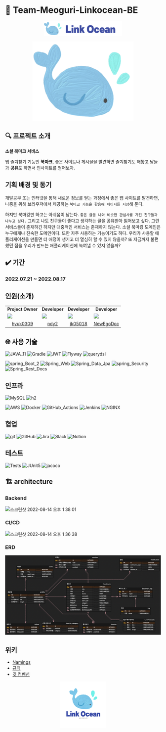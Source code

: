 # 🐳 Team-Meoguri-Linkocean-BE

<p align="center">
  <img src="images/Small_Logo.png" alt="drawing"/>
</p>
<p align="center">
  <img src="images/logo2.png" alt="drawing"/>
</p>

## 🔍 프로젝트 소개

**소셜 북마크 서비스**

웹 즐겨찾기 기능인 **북마크**, 좋은 사이트나 게시물을 발견하면 즐겨찾기도 해놓고 남들과 **공유**도 하면서 인사이트를 얻어보자.

## 기획 배경 및 동기

개발공부 또는 인터넷을 통해 새로운 정보를 얻는 과정에서 좋은 웹 사이트를 발견하면, 나중을 위해 브라우저에서 제공하는 `북마크 기능을 활용해 페이지를 저장`해 둔다.

하지만 북마킹만 하고는 아쉬움이 남는다. `좋은 글을 나와 비슷한 관심사를 가진 친구들과 나누고 싶다.` 그리고 나도 친구들이 좋다고 생각하는 글을 공유받아 읽어보고 싶다. 그런 서비스들이 존재하긴 하지만 대중적인
서비스는 존재하지 않는다.
소셜 북마킹 도메인은 누구에게나 친숙한 도메인이다. 또한 자주 사용하는 기능이기도 하다. 우리가 사용할 애플리케이션을 만들면 더 애정이 생기고 더 열심히 할 수 있지 않을까? 또 지금까지 불편했던 점을 우리가 만드는
애플리케이션에 녹여낼 수 있지 않을까?

## ✔️ 기간

### 2022.07.21 ~ 2022.08.17

## 인원(소개)

<table>
  <tr>
    <td align="center"><b>Project Owner</b></td>
    <td align="center"><b>Developer</b></td>
    <td align="center"><b>Developer</b></td>
    <td align="center"><b>Developer</b></td>
</tr>
  <tr>
    <td>
        <a href="https://github.com/hyuk0309">
            <img src="https://avatars.githubusercontent.com/u/29492667?v=4" width="100px" />
        </a>
    </td>
    <td>
        <a href="https://github.com/ndy2">
            <img src="https://avatars.githubusercontent.com/u/67302707?v=4" width="100px" />
        </a>
    </td>
    <td>
        <a href="https://github.com/jk05018">
            <img src="https://avatars.githubusercontent.com/u/68465557?v=4" width="100px" />
        </a>
    </td>
    <td>
        <a href="https://github.com/NewEgoDoc">
            <img src="https://avatars.githubusercontent.com/u/53653597?v=4" width="100px" />
        </a>
    </td>
  </tr>

  <tr> 
    <td align="center"><a href="https://github.com/hyuk0309">hyuk0309</a></td>
    <td align="center"><a href="https://github.com/ndy2">ndy2</a></td>
    <td align="center"><a href="https://github.com/jk05018">jk05018</a></td>
    <td align="center"><a href="https://github.com/NewEgoDoc">NewEgoDoc</a></td>
  </tr>
</table>

## 🌐 사용 기술

![JAVA_11](https://img.shields.io/badge/JAVA_11-blue?style=flat&logo=OpenJDK&logoColor=000000)
![Gradle](https://img.shields.io/badge/Gradle_7.4.1-02303A.svg?style=Plastic&logo=Gradle&logoColor=white)
![JWT](https://img.shields.io/badge/JWT-black?style=Plastic&logo=JSON%20web%20tokens)
![Flyway](https://img.shields.io/badge/flyway-white.svg?style=Plastic&logo=Flyway&logoColor=red)
![querydsl](https://img.shields.io/badge/querydsl-black.svg?style=Plastic&logo=Elastic&logoColor=white)

![spring_Boot_2](https://img.shields.io/badge/spring_Boot_2.7.1-%236DB33F.svg?style=Plastic&logo=SpringBoot&logoColor=white)
![Spring_Web](https://img.shields.io/badge/Spring_Web-%236DB33F.svg?style=Plastic&logo=spring&logoColor=white)
![Spring_Data_Jpa](https://img.shields.io/badge/Spring_Data_Jpa-%236DB33F.svg?style=Plastic&logo=spring&logoColor=white)
![spring_Security](https://img.shields.io/badge/spring_Security-%236DB33F.svg?style=Plastic&logo=springsecurity&logoColor=white)
![Spring_Rest_Docs](https://img.shields.io/badge/spring_Rest--Docs-%236DB33F.svg?style=Plastic&logo=Asciidoctor&logoColor=white)

## 인프라

![MySQL](https://img.shields.io/badge/mysql-%23121011.svg?style=Plastic&logo=mysql&logoColor=white)
![h2](https://img.shields.io/badge/H2-darkblue.svg?style=Plastic&logo=h2&logoColor=red)

![AWS](https://img.shields.io/badge/EC2,RDS,S3-%23FF9900.svg?style=Plastic&logo=amazon-aws&logoColor=white)
![Docker](https://img.shields.io/badge/Docker-4A154B?style=flat&logo=Docker&logoColor=#4A154B)
![GitHub_Actions](https://img.shields.io/badge/GitHub_Actions-%23121011.svg?style=Plastic&logo=GitHubActions&logoColor=white)
![Jenkins](https://img.shields.io/badge/Jenkins-D24939?style=flat&logo=Jenkins&logoColor=white)
![NGINX](https://img.shields.io/badge/NGINX-009639?style=flat&logo=NGINX&logoColor=white)

## 협업

![git](https://img.shields.io/badge/git-F05032?style=flat&logo=Git&logoColor=white)
![GitHub](https://img.shields.io/badge/github-%23121011.svg?style=Plastic&logo=github&logoColor=white)
![Jira](https://img.shields.io/badge/jira-%230A0FFF.svg?style=Plastic&logo=jira&logoColor=white)
![Slack](https://img.shields.io/badge/Slack-4A154B?style=Plastic&logo=slack&logoColor=white)
![Notion](https://img.shields.io/badge/Notion-000000?style=Plastic&logo=Notion&logoColor=white)

## 테스트

![Tests](https://gist.githubusercontent.com/ndy2/b494ca906f8a3cf49eb85df89485ca5c/raw/36cedbf4c62e1ba37ae9c6fee95af99ac80a8c05/badge.svg)
![JUnit5](https://img.shields.io/badge/JUnit5-white?style=Plastic&logo=JUnit5)
![jacoco](https://img.shields.io/badge/jacoco-white.svg?style=Plastic&logo=jacoco&logoColor=red)

## 🏗️ architecture

### Backend
<img width="993" alt="스크린샷 2022-08-14 오후 1 38 01" src="https://user-images.githubusercontent.com/68465557/184539427-6c114d7a-d273-482d-99ee-c3ebc7203df1.png">

### CI/CD
<img width="858" alt="스크린샷 2022-08-14 오후 1 36 38" src="https://user-images.githubusercontent.com/68465557/184539425-ddb7dd6a-7e24-491f-98a0-3b7b2187ec2f.png">


### ERD
![ERD](images/erd.png)

## 위키

- [Namings](https://github.com/prgrms-web-devcourse/Team-Meoguri-Linkocean-BE/wiki/Namings)
- [규칙](https://github.com/prgrms-web-devcourse/Team-Meoguri-Linkocean-BE/wiki/%EA%B7%9C%EC%B9%99)
- [깃 컨벤션](https://github.com/prgrms-web-devcourse/Team-Meoguri-Linkocean-BE/wiki/git-github-%EC%BB%A8%EB%B2%A4%EC%85%98)

<p align="center">
  <img src="images/logo.png" alt="drawing" width="150"/>
</p>

